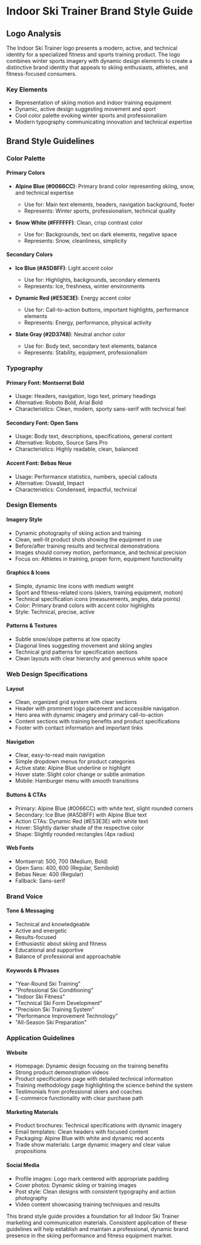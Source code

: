 # Indoor Ski Trainer Brand Style Guide

## Logo Analysis
The Indoor Ski Trainer logo presents a modern, active, and technical identity for a specialized fitness and sports training product. The logo combines winter sports imagery with dynamic design elements to create a distinctive brand identity that appeals to skiing enthusiasts, athletes, and fitness-focused consumers.

### Key Elements
- Representation of skiing motion and indoor training equipment
- Dynamic, active design suggesting movement and sport
- Cool color palette evoking winter sports and professionalism
- Modern typography communicating innovation and technical expertise

## Brand Style Guidelines

### Color Palette

#### Primary Colors
- **Alpine Blue (#0066CC)**: Primary brand color representing skiing, snow, and technical expertise
  - Use for: Main text elements, headers, navigation background, footer
  - Represents: Winter sports, professionalism, technical quality

- **Snow White (#FFFFFF)**: Clean, crisp contrast color
  - Use for: Backgrounds, text on dark elements, negative space
  - Represents: Snow, cleanliness, simplicity

#### Secondary Colors
- **Ice Blue (#A5D8FF)**: Light accent color
  - Use for: Highlights, backgrounds, secondary elements
  - Represents: Ice, freshness, winter environments

- **Dynamic Red (#E53E3E)**: Energy accent color
  - Use for: Call-to-action buttons, important highlights, performance elements
  - Represents: Energy, performance, physical activity

- **Slate Gray (#2D3748)**: Neutral anchor color
  - Use for: Body text, secondary text elements, balance
  - Represents: Stability, equipment, professionalism

### Typography

#### Primary Font: Montserrat Bold
- Usage: Headers, navigation, logo text, primary headings
- Alternative: Roboto Bold, Arial Bold
- Characteristics: Clean, modern, sporty sans-serif with technical feel

#### Secondary Font: Open Sans
- Usage: Body text, descriptions, specifications, general content
- Alternative: Roboto, Source Sans Pro
- Characteristics: Highly readable, clean, balanced

#### Accent Font: Bebas Neue
- Usage: Performance statistics, numbers, special callouts
- Alternative: Oswald, Impact
- Characteristics: Condensed, impactful, technical

### Design Elements

#### Imagery Style
- Dynamic photography of skiing action and training
- Clean, well-lit product shots showing the equipment in use
- Before/after training results and technical demonstrations
- Images should convey motion, performance, and technical precision
- Focus on: Athletes in training, proper form, equipment functionality

#### Graphics & Icons
- Simple, dynamic line icons with medium weight
- Sport and fitness-related icons (skiers, training equipment, motion)
- Technical specification icons (measurements, angles, data points)
- Color: Primary brand colors with accent color highlights
- Style: Technical, precise, active

#### Patterns & Textures
- Subtle snow/slope patterns at low opacity
- Diagonal lines suggesting movement and skiing angles
- Technical grid patterns for specification sections
- Clean layouts with clear hierarchy and generous white space

### Web Design Specifications

#### Layout
- Clean, organized grid system with clear sections
- Header with prominent logo placement and accessible navigation
- Hero area with dynamic imagery and primary call-to-action
- Content sections with training benefits and product specifications
- Footer with contact information and important links

#### Navigation
- Clear, easy-to-read main navigation
- Simple dropdown menus for product categories
- Active state: Alpine Blue underline or highlight
- Hover state: Slight color change or subtle animation
- Mobile: Hamburger menu with smooth transitions

#### Buttons & CTAs
- Primary: Alpine Blue (#0066CC) with white text, slight rounded corners
- Secondary: Ice Blue (#A5D8FF) with Alpine Blue text
- Action CTAs: Dynamic Red (#E53E3E) with white text
- Hover: Slightly darker shade of the respective color
- Shape: Slightly rounded rectangles (4px radius)

#### Web Fonts
- Montserrat: 500, 700 (Medium, Bold)
- Open Sans: 400, 600 (Regular, Semibold)
- Bebas Neue: 400 (Regular)
- Fallback: Sans-serif

### Brand Voice

#### Tone & Messaging
- Technical and knowledgeable
- Active and energetic
- Results-focused
- Enthusiastic about skiing and fitness
- Educational and supportive
- Balance of professional and approachable

#### Keywords & Phrases
- "Year-Round Ski Training"
- "Professional Ski Conditioning"
- "Indoor Ski Fitness"
- "Technical Ski Form Development"
- "Precision Ski Training System"
- "Performance Improvement Technology"
- "All-Season Ski Preparation"

### Application Guidelines

#### Website
- Homepage: Dynamic design focusing on the training benefits
- Strong product demonstration videos
- Product specifications page with detailed technical information
- Training methodology page highlighting the science behind the system
- Testimonials from professional skiers and coaches
- E-commerce functionality with clear purchase path

#### Marketing Materials
- Product brochures: Technical specifications with dynamic imagery
- Email templates: Clean headers with focused content
- Packaging: Alpine Blue with white and dynamic red accents
- Trade show materials: Large dynamic imagery and clear value propositions

#### Social Media
- Profile images: Logo mark centered with appropriate padding
- Cover photos: Dynamic skiing or training images
- Post style: Clean designs with consistent typography and action photography
- Video content showcasing training techniques and results

This brand style guide provides a foundation for all Indoor Ski Trainer marketing and communication materials. Consistent application of these guidelines will help establish and maintain a professional, dynamic brand presence in the skiing performance and fitness equipment market.